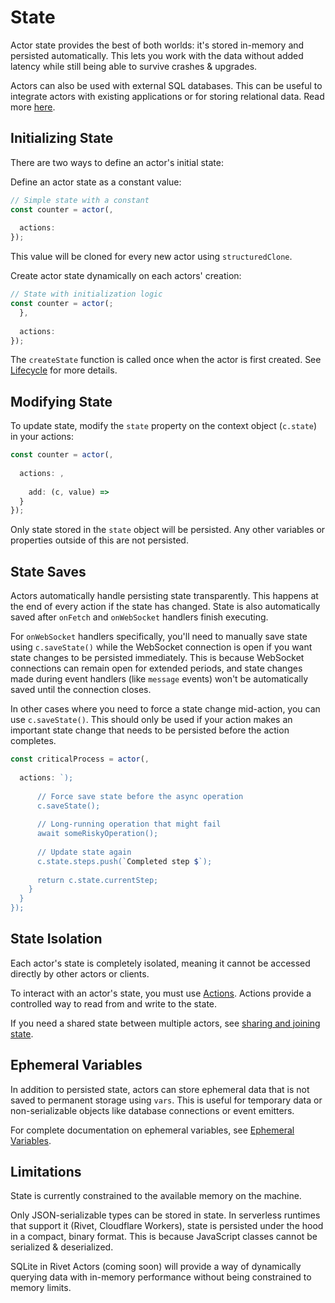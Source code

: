 # State

Actor state provides the best of both worlds: it's stored in-memory and persisted automatically. This lets you work with the data without added latency while still being able to survive crashes & upgrades.

Actors can also be used with external SQL databases. This can be useful to integrate actors with existing
applications or for storing relational data. Read more [here](/docs/actors/external-sql).

## Initializing State

There are two ways to define an actor's initial state:

Define an actor state as a constant value:

```typescript
// Simple state with a constant
const counter = actor(,
  
  actions: 
});
```

This value will be cloned for every new actor using `structuredClone`.

Create actor state dynamically on each actors' creation:

```typescript
// State with initialization logic
const counter = actor(;
  },
  
  actions: 
});
```

The `createState` function is called once when the actor is first created. See [Lifecycle](/docs/actors/lifecycle) for more details.

## Modifying State

To update state, modify the `state` property on the context object (`c.state`) in your actions:

```typescript
const counter = actor(,
  
  actions: ,
    
    add: (c, value) => 
  }
});
```

Only state stored in the `state` object will be persisted. Any other variables or properties outside of this are not persisted.

## State Saves

Actors automatically handle persisting state transparently. This happens at the end of every action if the state has changed. State is also automatically saved after `onFetch` and `onWebSocket` handlers finish executing.

For `onWebSocket` handlers specifically, you'll need to manually save state using `c.saveState()` while the WebSocket connection is open if you want state changes to be persisted immediately. This is because WebSocket connections can remain open for extended periods, and state changes made during event handlers (like `message` events) won't be automatically saved until the connection closes.

In other cases where you need to force a state change mid-action, you can use `c.saveState()`. This should only be used if your action makes an important state change that needs to be persisted before the action completes.

```typescript
const criticalProcess = actor(,
  
  actions: `);
      
      // Force save state before the async operation
      c.saveState();
      
      // Long-running operation that might fail
      await someRiskyOperation();
      
      // Update state again
      c.state.steps.push(`Completed step $`);
      
      return c.state.currentStep;
    }
  }
});
```

## State Isolation

Each actor's state is completely isolated, meaning it cannot be accessed directly by other actors or clients.

To interact with an actor's state, you must use [Actions](/docs/actors/actions). Actions provide a controlled way to read from and write to the state.

If you need a shared state between multiple actors, see [sharing and joining state](/docs/actors/sharing-and-joining-state).

## Ephemeral Variables

In addition to persisted state, actors can store ephemeral data that is not saved to permanent storage using `vars`. This is useful for temporary data or non-serializable objects like database connections or event emitters.

For complete documentation on ephemeral variables, see [Ephemeral Variables](/docs/actors/ephemeral-variables).

## Limitations

State is currently constrained to the available memory on the machine.

Only JSON-serializable types can be stored in state. In serverless runtimes that support it (Rivet, Cloudflare Workers), state is persisted under the hood in a compact, binary format. This is because JavaScript classes cannot be serialized & deserialized.

SQLite in Rivet Actors (coming soon) will provide a way of dynamically querying data with in-memory performance without being constrained to memory limits.